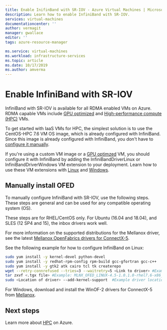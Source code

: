 ```yaml
---
title: Enable InifinBand with SR-IOV - Azure Virtual Machines | Microsoft Docs
description: Learn how to enable InfiniBand with SR-IOV. 
services: virtual-machines
documentationcenter: ''
author: vermagit
manager: gwallace
editor: ''
tags: azure-resource-manager

ms.service: virtual-machines
ms.workload: infrastructure-services
ms.topic: article
ms.date: 10/17/2019
ms.author: amverma
---
```


# Enable InfiniBand with SR-IOV

InfiniBand with SR-IOV is available for all RDMA enabled VMs on Azure. RDMA capable VMs include [GPU optimized](https://docs.microsoft.com/azure/virtual-machines/linux/sizes-gpu) and [High-performance compute (HPC)](https://docs.microsoft.com/azure/virtual-machines/linux/sizes-hpc) VMs.

To get started with IaaS VMs for HPC, the simplest solution is to use the CentOS-HPC 7.6 VM OS image, which is already configured with InfiniBand. Since this image is already configured with InfiniBand, you don't have to [configure it manually](#manually-install-ofed). 

If you're using a custom VM image or a [GPU optimzed](https://docs.microsoft.com/azure/virtual-machines/linux/sizes-gpu) VM, you should configure it with InfiniBand by adding the InfiniBandDriverLinux or InfiniBandDriverWindows VM extension to your deployment. Learn how to use these VM extensions with [Linux](https://docs.microsoft.com/azure/virtual-machines/linux/sizes-hpc#rdma-capable-instances) and [Windows](https://docs.microsoft.com/azure/virtual-machines/windows/sizes-hpc#rdma-capable-instances).


## Manually install OFED

To manually configure InfiniBand with SR-IOV, use the following steps. These steps are general and can be used for any compatible operating system (OS). 

These steps are for RHEL/CentOS only. For Ubuntu (16.04 and 18.04), and SLES (12 SP4 and 15), the inbox drivers work well.

For more information on the supported distributions for the Mellanox driver, see the latest [Mellanox OpenFabrics drivers for ConnectX-5](https://www.mellanox.com/page/products_dyn?product_family=26).

See the following example for how to configure InfiniBand on Linux:

```bash
sudo yum install -y kernel-devel python-devel
sudo yum install -y redhat-rpm-config rpm-build gcc-gfortran gcc-c++
sudo yum install -y gtk2 atk cairo tcl tk createrepo
wget --retry-connrefused --tries=3 --waitretry=5 <Link to driver> #Example: http://content.mellanox.com/ofed/MLNX_OFED-4.5-1.0.1.0/MLNX_OFED_LINUX-4.5-1.0.1.0-rhel7.6-x86_64.tgz
tar zxvf <.tgx file> #Example: MLNX_OFED_LINUX-4.5-1.0.1.0-rhel7.6-x86_64.tgz
sudo <Location of driver> --add-kernel-support  #Example driver location: ./MLNX_OFED_LINUX-4.5-1.0.1.0-rhel7.6-x86_64/mlnxofedinstall
```

For Windows, download and install the WinOF-2 drivers for ConnectX-5 from [Mellanox](https://www.mellanox.com/page/products_dyn?product_family=32&menu_section=34).

## Next steps

Learn more about [HPC](https://docs.microsoft.com/azure/architecture/topics/high-performance-computing/) on Azure.
